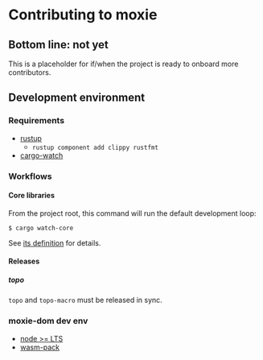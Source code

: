 # Contributing to moxie

## Bottom line: not yet

This is a placeholder for if/when the project is ready to onboard more contributors.

## Development environment

### Requirements

* [rustup](https://rustup.rs)
  * `rustup component add clippy rustfmt`
* [cargo-watch](https://crates.io/crates/cargo-watch)

### Workflows

#### Core libraries

From the project root, this command will run the default development loop:

```shell
$ cargo watch-core
```

See [its definition](./.cargo/config) for details.

#### Releases

##### topo

`topo` and `topo-macro` must be released in sync.

### moxie-dom dev env

* [node >= LTS](https://nodejs.org)
* [wasm-pack](https://rustwasm.github.io/wasm-pack/)
